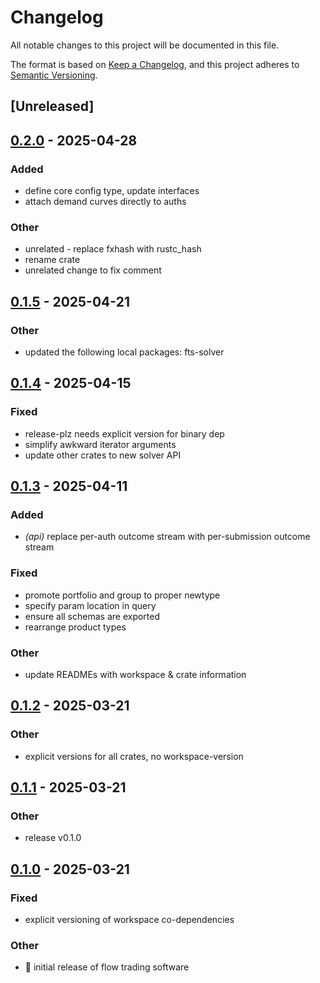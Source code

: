 # Changelog

All notable changes to this project will be documented in this file.

The format is based on [Keep a Changelog](https://keepachangelog.com/en/1.0.0/),
and this project adheres to [Semantic Versioning](https://semver.org/spec/v2.0.0.html).

## [Unreleased]

## [0.2.0](https://github.com/forward-market-design/flow-trading-service/compare/fts-core-v0.1.5...fts-core-v0.2.0) - 2025-04-28

### Added

- define core config type, update interfaces
- attach demand curves directly to auths

### Other

- unrelated - replace fxhash with rustc_hash
- rename crate
- unrelated change to fix comment

## [0.1.5](https://github.com/forward-market-design/flow-trading-service/compare/fts-core-v0.1.4...fts-core-v0.1.5) - 2025-04-21

### Other

- updated the following local packages: fts-solver

## [0.1.4](https://github.com/forward-market-design/flow-trading-service/compare/fts-core-v0.1.3...fts-core-v0.1.4) - 2025-04-15

### Fixed

- release-plz needs explicit version for binary dep
- simplify awkward iterator arguments
- update other crates to new solver API

## [0.1.3](https://github.com/forward-market-design/flow-trading-service/compare/fts-core-v0.1.2...fts-core-v0.1.3) - 2025-04-11

### Added

- *(api)* replace per-auth outcome stream with per-submission outcome stream

### Fixed

- promote portfolio and group to proper newtype
- specify param location in query
- ensure all schemas are exported
- rearrange product types

### Other

- update READMEs with workspace & crate information

## [0.1.2](https://github.com/forward-market-design/flow-trading-service/compare/fts-core-v0.1.1...fts-core-v0.1.2) - 2025-03-21

### Other

- explicit versions for all crates, no workspace-version

## [0.1.1](https://github.com/forward-market-design/flow-trading-service/compare/fts-core-v0.1.0...fts-core-v0.1.1) - 2025-03-21

### Other

- release v0.1.0

## [0.1.0](https://github.com/forward-market-design/flow-trading-service/releases/tag/fts-core-v0.1.0) - 2025-03-21

### Fixed

- explicit versioning of workspace co-dependencies

### Other

- 🚀 initial release of flow trading software
